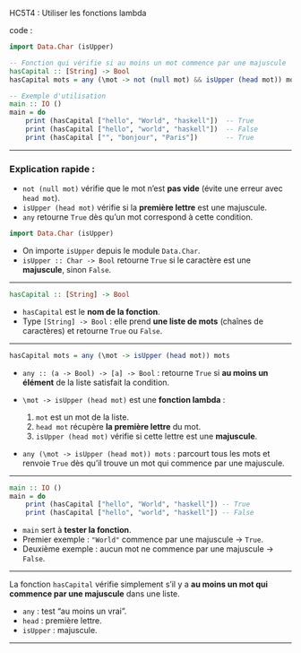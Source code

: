 HC5T4 : Utiliser les fonctions lambda

code :
```haskell
import Data.Char (isUpper)

-- Fonction qui vérifie si au moins un mot commence par une majuscule
hasCapital :: [String] -> Bool
hasCapital mots = any (\mot -> not (null mot) && isUpper (head mot)) mots

-- Exemple d'utilisation
main :: IO ()
main = do
    print (hasCapital ["hello", "World", "haskell"])  -- True
    print (hasCapital ["hello", "world", "haskell"])  -- False
    print (hasCapital ["", "bonjour", "Paris"])       -- True
```

---

### Explication rapide :

* `not (null mot)` vérifie que le mot n’est **pas vide** (évite une erreur avec `head mot`).
* `isUpper (head mot)` vérifie si la **première lettre** est une majuscule.
* `any` retourne `True` dès qu’un mot correspond à cette condition.



```haskell
import Data.Char (isUpper)
```

* On importe `isUpper` depuis le module `Data.Char`.
* `isUpper :: Char -> Bool` retourne `True` si le caractère est une **majuscule**, sinon `False`.

---

```haskell
hasCapital :: [String] -> Bool
```

* `hasCapital` est le **nom de la fonction**.
* Type `[String] -> Bool` : elle prend **une liste de mots** (chaînes de caractères) et retourne `True` ou `False`.

---

```haskell
hasCapital mots = any (\mot -> isUpper (head mot)) mots
```

* `any :: (a -> Bool) -> [a] -> Bool` : retourne `True` si **au moins un élément** de la liste satisfait la condition.
* `\mot -> isUpper (head mot)` est une **fonction lambda** :

  1. `mot` est un mot de la liste.
  2. `head mot` récupère **la première lettre** du mot.
  3. `isUpper (head mot)` vérifie si cette lettre est une **majuscule**.
* `any (\mot -> isUpper (head mot)) mots` : parcourt tous les mots et renvoie `True` dès qu’il trouve un mot qui commence par une majuscule.

---

```haskell
main :: IO ()
main = do
    print (hasCapital ["hello", "World", "haskell"]) -- True
    print (hasCapital ["hello", "world", "haskell"]) -- False
```

* `main` sert à **tester la fonction**.
* Premier exemple : `"World"` commence par une majuscule → `True`.
* Deuxième exemple : aucun mot ne commence par une majuscule → `False`.

---


La fonction `hasCapital` vérifie simplement s’il y a **au moins un mot qui commence par une majuscule** dans une liste.

* `any` : test “au moins un vrai”.
* `head` : première lettre.
* `isUpper` : majuscule.

---
